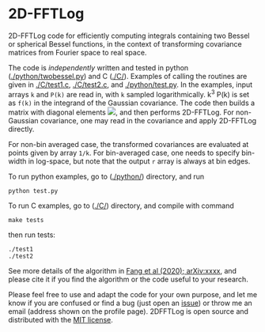 # 2D-FFTLog

2D-FFTLog code for efficiently computing integrals containing two Bessel or spherical Bessel functions, in the context of transforming covariance matrices from Fourier space to real space.

The code is *independently* written and tested in python ([./python/twobessel.py](python/twobessel.py)) and C ([./C/](C)). Examples of calling the routines are given in [./C/test1.c](C/test1.c), [./C/test2.c](C/test2.c), and [./python/test.py](python/test.py). In the examples, input arrays `k` and `P(k)` are read in, with `k` sampled logarithmically. k<sup>3</sup> P(k) is set as `f(k)` in the integrand of the Gaussian covariance. The code then builds a matrix with diagonal elements <img src="https://render.githubusercontent.com/render/math?math=P(k)/\Delta_{\ln k}">, and then performs 2D-FFTLog. For non-Gaussian covariance, one may read in the covariance and apply 2D-FFTLog directly.

For non-bin averaged case, the transformed covariances are evaluated at points given by array `1/k`. For bin-averaged case, one needs to specify bin-width in log-space, but note that the output `r` array is always at bin edges.

To run python examples, go to ([./python/](python)) directory, and run
```
python test.py
```
To run C examples, go to ([./C/](C)) directory, and compile with command
```
make tests
```
then run tests:
```
./test1
./test2
```

See more details of the algorithm in [Fang et al (2020); arXiv:xxxx](https://arxiv.org/abs/xxxx), and please cite it if you find the algorithm or the code useful to your research.

Please feel free to use and adapt the code for your own purpose, and let me know if you are confused or find a bug (just open an [issue](https://github.com/xfangcosmo/2DFFTLog/issues)) or throw me an email (address shown on the profile page). 2DFFTLog is open source and distributed with the
[MIT license](https://opensource.org/licenses/mit).
